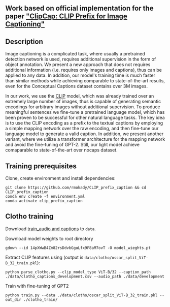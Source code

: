 ## Work based on official implementation for the paper ["ClipCap: CLIP Prefix for Image Captioning"](https://arxiv.org/abs/2111.09734)


## Description  
Image captioning is a complicated task, where usually a pretrained detection network is used, requires additional supervision in the form of object annotation. We present a new approach that does not requires additional information (i.e. requires only images and captions), thus can be applied to any data. In addition, our model's training time is much faster than similar methods while achieving comparable to state-of-the-art results, even for the Conceptual Captions dataset contains over 3M images. 

In our work, we use the [CLIP](https://github.com/openai/CLIP) model, which was already trained over an extremely large number of images, thus is capable of generating semantic encodings for arbitrary images without additional supervision. To produce meaningful sentences we fine-tune a pretrained language model, which has been proven to be successful for other natural language tasks. The key idea is to use the CLIP encoding as a prefix to the textual captions by employing a simple mapping network over the raw encoding, and then fine-tune our language model to generate a valid caption. In addition, we present another variant, where we utilize a transformer architecture for the mapping network and avoid the fine-tuning of GPT-2. Still, our light model achieve comaparable to state-of-the-art over nocaps dataset.

## Training prerequisites

[comment]: <> (Dependencies can be found at the [Inference notebook]&#40;https://colab.research.google.com/drive/1tuoAC5F4sC7qid56Z0ap-stR3rwdk0ZV?usp=sharing&#41; )
Clone, create environment and install dependencies:  
```
git clone https://github.com/rmokady/CLIP_prefix_caption && cd CLIP_prefix_caption
conda env create -f environment.yml
conda activate clip_prefix_caption
```

## Clotho training

Download [train_audio and captions](https://zenodo.org/record/3490684#.Yhtnve5Bw-Q) to `data`.

Download model weights to root directory
```
gdown --id 14pXWwB4Zm82rsDdvbGguLfx9F8aM7ovT -O model_wieghts.pt 
```
Extract CLIP features using (output is `data/clotho/oscar_split_ViT-B_32_train.pkl`):
```
python parse_clotho.py --clip_model_type ViT-B/32 --caption_path ./data/clotho_captions_development.csv --audio_path ./data/development
```
Train with fine-tuning of GPT2
```
python train.py --data ./data/clotho/oscar_split_ViT-B_32_train.pkl --out_dir ./clotho_train/

```

